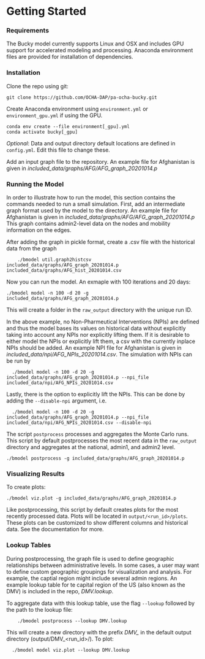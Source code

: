# Getting Started

### Requirements
The Bucky model currently supports Linux and OSX and includes GPU support for accelerated modeling and processing. Anaconda environment files are provided for installation of dependencies. 

### Installation
Clone the repo using git:

```console
git clone https://github.com/OCHA-DAP/pa-ocha-bucky.git
```

Create Anaconda environment using `environment.yml` or `environment_gpu.yml` if using the GPU.

```console
conda env create --file environment[_gpu].yml
conda activate bucky[_gpu]
```

*Optional*: Data and output directory default locations are defined in `config.yml`. Edit this file to change these.

Add an input graph file to the repository. An example file for Afghanistan is given in *included_data/graphs/AFG/AFG_graph_20201014.p*



### Running the Model
In order to illustrate how to run the model, this section contains the commands needed to run a small simulation. 
First, add an intermediate graph format used by the model to the directory. An example file for Afghanistan is given in *included_data/graphs/AFG/AFG_graph_20201014.p* 
This graph contains admin2-level data on the nodes and mobility information on the edges. 

After adding the graph in pickle format, create a .csv file with the historical data from the graph

```console
    ./bmodel util.graph2histcsv included_data/graphs/AFG_graph_20201014.p included_data/graphs/AFG_hist_20201014.csv
```

Now you can run the model. An exmaple with 100 iterations and 20 days:

```console
./bmodel model -n 100 -d 20 -g included_data/graphs/AFG_graph_20201014.p
```

This will create a folder in the `raw_output` directory with the unique run ID. 

In the above example, no Non-Pharmeutical Interventions (NPIs) are defined and thus the model bases its values on historical data without explicitly taking into account any NPIs nor explicitly lifting them.
If it is desirable to either model the NPIs or explicitly lift them, a csv with the currently inplace NPIs should be added. An example NPI file for Afghanistan is given in *included_data/npi/AFG_NPIs_20201014.csv*. The simulation with NPIs can be run by

```console
  ./bmodel model -n 100 -d 20 -g included_data/graphs/AFG_graph_20201014.p --npi_file included_data/npi/AFG_NPIs_20201014.csv
```

Lastly, there is the option to explicitly lift the NPIs. This can be done by adding the ``--disable-npi`` argument, i.e.

```console
  ./bmodel model -n 100 -d 20 -g included_data/graphs/AFG_graph_20201014.p --npi_file included_data/npi/AFG_NPIs_20201014.csv --disable-npi
```

The script `postprocess` processes and aggregates the Monte Carlo runs. 
This script by default postprocesses the most recent data in the `raw_output` directory and aggregates at the national, admin1, and admin2 level.

```console
./bmodel postprocess -g included_data/graphs/AFG_graph_20201014.p
```

### Visualizing Results
To create plots:

```console
./bmodel viz.plot -g included_data/graphs/AFG_graph_20201014.p
```

Like postprocessing, this script by default creates plots for the most recently processed data. Plots will be located in `output/<run_id>/plots`. These plots can be customized to show different columns and historical data. See the documentation for more.

### Lookup Tables
During postprocessing, the graph file is used to define geographic relationships between administrative levels. In some cases, a user may want to define custom geographic groupings for visualization and analysis. 
For example, the captial region might include several admin regions. An example lookup table for te capital region of the US (also known as the DMV) is included in the repo, *DMV.lookup*. 

To aggregate data with this lookup table, use the flag `--lookup` followed by the path to the lookup file:

```console
    ./bmodel postprocess --lookup DMV.lookup
```
This will create a new directory with the prefix *DMV_* in the default output directory (output/DMV_<run_id>/). To plot:

```console
  ./bmodel model viz.plot --lookup DMV.lookup
```
